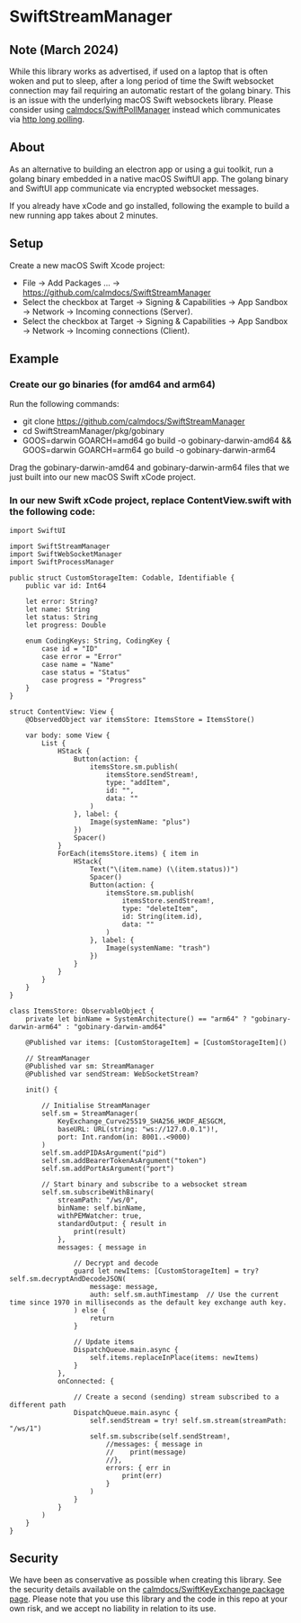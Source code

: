 # SwiftStreamManager

## Note (March 2024)

While this library works as advertised, if used on a laptop that is often woken and put to sleep, after a long period of time the Swift websocket connection may fail requiring an automatic restart of the golang binary.  This is an issue with the underlying macOS Swift websockets library.  Please consider using [calmdocs/SwiftPollManager](https://github.com/calmdocs/SwiftKeyExchange) instead which communicates via [http long polling](https://en.wikipedia.org/wiki/Push_technology#Long_polling).

## About

As an alternative to building an electron app or using a gui toolkit, run a golang binary embedded in a native macOS SwiftUI app.  The golang binary and SwiftUI app communicate via encrypted websocket messages.

If you already have xCode and go installed, following the example to build a new running app takes about 2 minutes.

## Setup

Create a new macOS Swift Xcode project:
- File -> Add Packages ... -> https://github.com/calmdocs/SwiftStreamManager
- Select the checkbox at Target -> Signing & Capabilities -> App Sandbox -> Network -> Incoming connections (Server).
- Select the checkbox at Target -> Signing & Capabilities -> App Sandbox -> Network -> Incoming connections (Client).

## Example

### Create our go binaries (for amd64 and arm64)

Run the following commands:
- git clone https://github.com/calmdocs/SwiftStreamManager
- cd SwiftStreamManager/pkg/gobinary
- GOOS=darwin GOARCH=amd64 go build -o gobinary-darwin-amd64 && GOOS=darwin GOARCH=arm64 go build -o gobinary-darwin-arm64

Drag the gobinary-darwin-amd64 and gobinary-darwin-arm64 files that we just built into our new macOS Swift xCode project.

### In our new Swift xCode project, replace ContentView.swift with the following code:

```
import SwiftUI

import SwiftStreamManager
import SwiftWebSocketManager
import SwiftProcessManager

public struct CustomStorageItem: Codable, Identifiable {
    public var id: Int64
    
    let error: String?
    let name: String
    let status: String
    let progress: Double

    enum CodingKeys: String, CodingKey {
        case id = "ID"
        case error = "Error"
        case name = "Name"
        case status = "Status"
        case progress = "Progress"
    }
}

struct ContentView: View {
    @ObservedObject var itemsStore: ItemsStore = ItemsStore()
     
    var body: some View {
        List {
            HStack {
                Button(action: {
                    itemsStore.sm.publish(
                        itemsStore.sendStream!,
                        type: "addItem",
                        id: "",
                        data: ""
                    )
                }, label: {
                    Image(systemName: "plus")
                })
                Spacer()
            }
            ForEach(itemsStore.items) { item in
                HStack{
                    Text("\(item.name) (\(item.status))")
                    Spacer()
                    Button(action: {
                        itemsStore.sm.publish(
                            itemsStore.sendStream!,
                            type: "deleteItem",
                            id: String(item.id),
                            data: ""
                        )
                    }, label: {
                        Image(systemName: "trash")
                    })
                }
            }
        }
    }
}

class ItemsStore: ObservableObject {
    private let binName = SystemArchitecture() == "arm64" ? "gobinary-darwin-arm64" : "gobinary-darwin-amd64"

    @Published var items: [CustomStorageItem] = [CustomStorageItem]()
    
    // StreamManager
    @Published var sm: StreamManager
    @Published var sendStream: WebSocketStream?
  
    init() {
      
        // Initialise StreamManager
        self.sm = StreamManager(
            KeyExchange_Curve25519_SHA256_HKDF_AESGCM,
            baseURL: URL(string: "ws://127.0.0.1")!,
            port: Int.random(in: 8001..<9000)
        )
        self.sm.addPIDAsArgument("pid")
        self.sm.addBearerTokenAsArgument("token")
        self.sm.addPortAsArgument("port")
        
        // Start binary and subscribe to a websocket stream
        self.sm.subscribeWithBinary(
            streamPath: "/ws/0",
            binName: self.binName,
            withPEMWatcher: true,
            standardOutput: { result in
                print(result)
            },
            messages: { message in

                // Decrypt and decode
                guard let newItems: [CustomStorageItem] = try? self.sm.decryptAndDecodeJSON(
                    message: message,
                    auth: self.sm.authTimestamp  // Use the current time since 1970 in milliseconds as the default key exchange auth key.
                ) else {
                    return
                }

                // Update items
                DispatchQueue.main.async {
                    self.items.replaceInPlace(items: newItems)
                }
            },
            onConnected: {
                
                // Create a second (sending) stream subscribed to a different path
                DispatchQueue.main.async {
                    self.sendStream = try! self.sm.stream(streamPath: "/ws/1")
                    self.sm.subscribe(self.sendStream!,
                        //messages: { message in
                        //    print(message)
                        //},
                        errors: { err in
                            print(err)
                        }
                    )
                }
            }
        )
    }
}
```
## Security

We have been as conservative as possible when creating this library.  See the security details available on the [calmdocs/SwiftKeyExchange package page](https://github.com/calmdocs/SwiftKeyExchange). Please note that you use this library and the code in this repo at your own risk, and we accept no liability in relation to its use.
